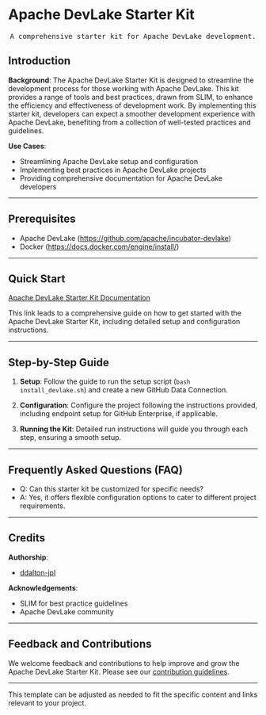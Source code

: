 # Apache DevLake Starter Kit

<pre align="center">A comprehensive starter kit for Apache DevLake development.</pre>

## Introduction

**Background**: The Apache DevLake Starter Kit is designed to streamline the development process for those working with Apache DevLake. This kit provides a range of tools and best practices, drawn from SLIM, to enhance the efficiency and effectiveness of development work. By implementing this starter kit, developers can expect a smoother development experience with Apache DevLake, benefiting from a collection of well-tested practices and guidelines.

**Use Cases**:

- Streamlining Apache DevLake setup and configuration
- Implementing best practices in Apache DevLake projects
- Providing comprehensive documentation for Apache DevLake developers
  
---

## Prerequisites

- Apache DevLake (<https://github.com/apache/incubator-devlake>)
- Docker (<https://docs.docker.com/engine/install/>)

---

## Quick Start

[Apache DevLake Starter Kit Documentation](software-delivery-metrics/general-metrics.md)

This link leads to a comprehensive guide on how to get started with the Apache DevLake Starter Kit, including detailed setup and configuration instructions.

---

## Step-by-Step Guide

1. **Setup**: Follow the guide to run the setup script (`bash install_devlake.sh`) and create a new GitHub Data Connection.

2. **Configuration**: Configure the project following the instructions provided, including endpoint setup for GitHub Enterprise, if applicable.

3. **Running the Kit**: Detailed run instructions will guide you through each step, ensuring a smooth setup.

---

## Frequently Asked Questions (FAQ)

- Q: Can this starter kit be customized for specific needs?
- A: Yes, it offers flexible configuration options to cater to different project requirements.

---

## Credits

**Authorship**:

- [ddalton-jpl](https://github.com/ddalton-jpl)

**Acknowledgements**:

- SLIM for best practice guidelines
- Apache DevLake community
  
---

## Feedback and Contributions

We welcome feedback and contributions to help improve and grow the Apache DevLake Starter Kit. Please see our [contribution guidelines](https://link-to-contribution-guidelines).

---

This template can be adjusted as needed to fit the specific content and links relevant to your project.

